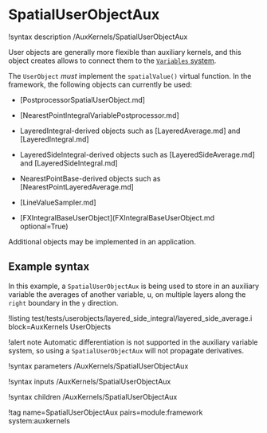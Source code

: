 # SpatialUserObjectAux

!syntax description /AuxKernels/SpatialUserObjectAux

User objects are generally more flexible than auxiliary kernels, and this object creates
allows to connect them to the [`Variables` system](syntax/Variables/index.md).

The `UserObject` *must* implement the `spatialValue()` virtual function. In the framework,
the following objects can currently be used:

- [PostprocessorSpatialUserObject.md]

- [NearestPointIntegralVariablePostprocessor.md]

- LayeredIntegral-derived objects such as [LayeredAverage.md] and [LayeredIntegral.md]

- LayeredSideIntegral-derived objects such as [LayeredSideAverage.md] and [LayeredSideIntegral.md]

- NearestPointBase-derived objects such as [NearestPointLayeredAverage.md]

- [LineValueSampler.md]

- [FXIntegralBaseUserObject](FXIntegralBaseUserObject.md optional=True)


Additional objects may be implemented in an application.

## Example syntax

In this example, a `SpatialUserObjectAux` is being used to store in an auxiliary variable the
averages of another variable, u, on multiple layers along the `right` boundary in the `y` direction.

!listing test/tests/userobjects/layered_side_integral/layered_side_average.i block=AuxKernels UserObjects

!alert note
Automatic differentiation is not supported in the auxiliary variable system, so using a `SpatialUserObjectAux`
will not propagate derivatives.

!syntax parameters /AuxKernels/SpatialUserObjectAux

!syntax inputs /AuxKernels/SpatialUserObjectAux

!syntax children /AuxKernels/SpatialUserObjectAux

!tag name=SpatialUserObjectAux pairs=module:framework system:auxkernels
